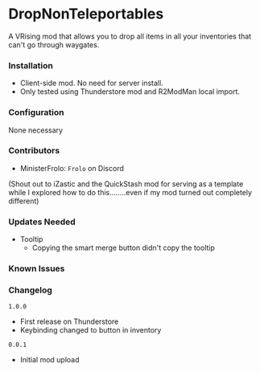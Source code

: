 # DropNonTeleportables
A VRising mod that allows you to drop all items in all your inventories that can't go through waygates. 

### Installation
- Client-side mod. No need for server install.
- Only tested using Thunderstore mod and R2ModMan local import.


### Configuration
None necessary

### Contributors 
- MinisterFrolo: `Frolo` on Discord

(Shout out to iZastic and the QuickStash mod for serving as a template while I explored how to do this........even if my mod turned out completely different)

### Updates Needed
- Tooltip
    - Copying the smart merge button didn't copy the tooltip

### Known Issues

### Changelog
`1.0.0`
- First release on Thunderstore
- Keybinding changed to button in inventory

`0.0.1`
- Initial mod upload